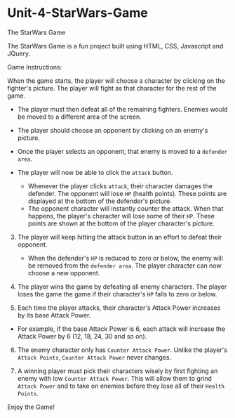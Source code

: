# Unit-4-StarWars-Game

The StarWars Game

The StarWars Game is a fun project built using HTML, CSS, Javascript and JQuery.

Game Instructions:

When the game starts, the player will choose a character by clicking on the fighter's picture. The player will fight as that character for the rest of the game.

   * The player must then defeat all of the remaining fighters. Enemies would be moved to a different area of the screen.

   * The player should choose an opponent by clicking on an enemy's picture.

   * Once the player selects an opponent, that enemy is moved to a `defender area`.

   * The player will now be able to click the `attack` button.
     * Whenever the player clicks `attack`, their character damages the defender. The opponent will lose `HP` (health points). These points are displayed at the bottom of the defender's picture. 
     * The opponent character will instantly counter the attack. When that happens, the player's character will lose some of their `HP`. These points are shown at the bottom of the player character's picture.

3. The player will keep hitting the attack button in an effort to defeat their opponent.

   * When the defender's `HP` is reduced to zero or below, the enemy will be removed from the `defender area`. The player character can now choose a new opponent.

4. The player wins the game by defeating all enemy characters. The player loses the game the game if their character's `HP` falls to zero or below.

5. Each time the player attacks, their character's Attack Power increases by its base Attack Power. 
  * For example, if the base Attack Power is 6, each attack will increase the Attack Power by 6 (12, 18, 24, 30 and so on). 
  
6. The enemy character only has `Counter Attack Power`.  Unlike the player's `Attack Points`, `Counter Attack Power` never changes.

7. A winning player must pick their characters wisely by first fighting an enemy with low `Counter Attack Power`. This will allow them to grind `Attack Power` and to take on enemies before they lose all of their `Health Points`. 


Enjoy the Game!


